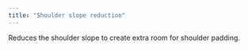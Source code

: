 ```yaml
---
title: "Shoulder slope reduction"
---
```


Reduces the shoulder slope to create extra room for shoulder padding.




